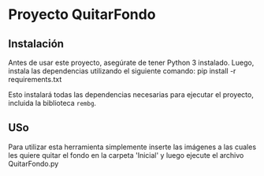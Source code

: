 # Proyecto QuitarFondo

## Instalación
Antes de usar este proyecto, asegúrate de tener Python 3 instalado. Luego, instala las dependencias utilizando el siguiente comando:
pip install -r requirements.txt

Esto instalará todas las dependencias necesarias para ejecutar el proyecto, incluida la biblioteca `rembg`.

## USo
Para utilizar esta herramienta simplemente inserte las imágenes a las cuales les quiere quitar el fondo en la carpeta 'Inicial' y luego ejecute el archivo QuitarFondo.py